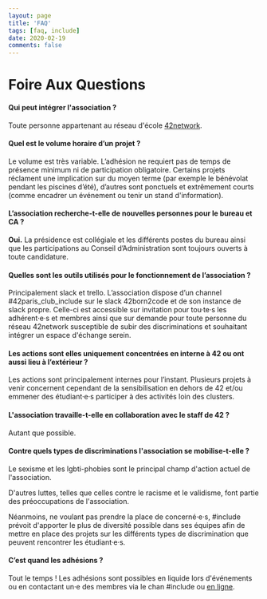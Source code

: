 ```yaml
---
layout: page
title: 'FAQ'
tags: [faq, include]
date: 2020-02-19
comments: false
---
```

# Foire Aux Questions

#### Qui peut intégrer l'association ?
Toute personne appartenant au réseau d'école [42network](https://www.42.fr/42-network/).

#### Quel est le volume horaire d’un projet ?

Le volume est très variable. L’adhésion ne requiert pas de temps de présence minimum ni de participation obligatoire.
Certains projets réclament une implication sur du moyen terme (par exemple le bénévolat pendant les piscines d’été), d’autres sont ponctuels et extrêmement courts (comme encadrer un événement ou tenir un stand d'information).

#### L’association recherche-t-elle de nouvelles personnes pour le bureau et CA ?

**Oui.** 
La présidence est collégiale et les différents postes du bureau ainsi que les participations au Conseil d’Administration sont toujours ouverts à toute candidature.

#### Quelles sont les outils utilisés pour le fonctionnement de l’association ?

Principalement slack et trello.
L’association dispose d’un channel #42paris_club_include sur le slack 42born2code et de son instance de slack propre. Celle-ci est accessible sur invitation pour tou·te·s les adhérent·e·s et membres ainsi que sur demande pour toute personne du réseau 42network susceptible de subir des discriminations et souhaitant intégrer un espace d'échange serein.

#### Les actions sont elles uniquement concentrées en interne à 42 ou ont aussi lieu à l’extérieur ?

Les actions sont principalement internes pour l’instant.
Plusieurs projets à venir concernent cependant de la sensibilisation en dehors de 42 et/ou emmener des étudiant·e·s participer à des activités loin des clusters.

#### L'association travaille-t-elle en collaboration avec le staff de 42 ?

Autant que possible.

#### Contre quels types de discriminations l'association se mobilise-t-elle ? 

Le sexisme et les lgbti-phobies sont le principal champ d'action actuel de l'association.

D'autres luttes, telles que celles contre le racisme et le validisme, font partie des préoccupations de l'association.

Néanmoins, ne voulant pas prendre la place de concerné·e·s, #include prévoit d'apporter le plus de diversité possible dans ses équipes afin de mettre en place des projets sur les différents types de discrimination que peuvent rencontrer les étudiant·e·s.

#### C’est quand les adhésions ?

Tout le temps !
Les adhésions sont possibles en liquide lors d'événements ou en contactant un·e des
membres via le chan #include ou [en ligne](https://www.helloasso.com/associations/include/adhesions/adhesion-2019).